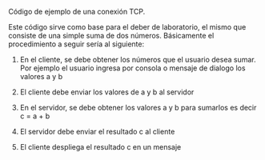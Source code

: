 Código de ejemplo de una conexión TCP.

Este código sirve como base para el deber de laboratorio, el mismo que consiste de una simple suma de dos números. Básicamente el procedimiento a seguir sería al siguiente:

1) En el cliente, se debe obtener los números que el usuario desea sumar. Por ejemplo el usuario ingresa por consola o mensaje de dialogo los valores a y b

2) El cliente debe enviar los valores de a y b al servidor

3) En el servidor, se debe obtener los valores a y b para sumarlos es decir c = a + b

4) El servidor debe enviar el resultado c al cliente

5) El cliente despliega el resultado c en un mensaje

